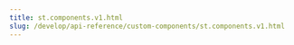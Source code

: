```yaml
---
title: st.components.v1.html
slug: /develop/api-reference/custom-components/st.components.v1.html
---
```


<Autofunction function="streamlit.components.v1.html" />
